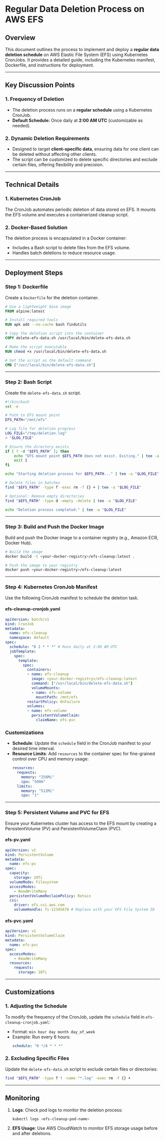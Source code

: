 # **Regular Data Deletion Process on AWS EFS**

## **Overview**
This document outlines the process to implement and deploy a **regular data deletion schedule** on AWS Elastic File System (EFS) using Kubernetes CronJobs. It provides a detailed guide, including the Kubernetes manifest, Dockerfile, and instructions for deployment.

---

## **Key Discussion Points**

### **1. Frequency of Deletion**
- The deletion process runs on a **regular schedule** using a Kubernetes CronJob.
- **Default Schedule:** Once daily at **2:00 AM UTC** (customizable as needed).

### **2. Dynamic Deletion Requirements**
- Designed to target **client-specific data**, ensuring data for one client can be deleted without affecting other clients.
- The script can be customized to delete specific directories and exclude certain files, offering flexibility and precision.

---

## **Technical Details**

### **1. Kubernetes CronJob**
The CronJob automates periodic deletion of data stored on EFS. It mounts the EFS volume and executes a containerized cleanup script.

### **2. Docker-Based Solution**
The deletion process is encapsulated in a Docker container:
- Includes a Bash script to delete files from the EFS volume.
- Handles batch deletions to reduce resource usage.

---

## **Deployment Steps**

### **Step 1: Dockerfile**
Create a `Dockerfile` for the deletion container.

```dockerfile
# Use a lightweight base image
FROM alpine:latest

# Install required tools
RUN apk add --no-cache bash findutils

# Copy the deletion script into the container
COPY delete-efs-data.sh /usr/local/bin/delete-efs-data.sh

# Make the script executable
RUN chmod +x /usr/local/bin/delete-efs-data.sh

# Set the script as the default command
CMD ["/usr/local/bin/delete-efs-data.sh"]
```

---

### **Step 2: Bash Script**
Create the `delete-efs-data.sh` script.

```bash
#!/bin/bash
set -e

# Path to EFS mount point
EFS_PATH="/mnt/efs"

# Log file for deletion progress
LOG_FILE="/tmp/deletion.log"
> "$LOG_FILE"

# Ensure the directory exists
if [ ! -d "$EFS_PATH" ]; then
    echo "EFS mount point $EFS_PATH does not exist. Exiting." | tee -a "$LOG_FILE"
    exit 1
fi

echo "Starting deletion process for $EFS_PATH..." | tee -a "$LOG_FILE"

# Delete files in batches
find "$EFS_PATH" -type f -exec rm -f {} + | tee -a "$LOG_FILE"

# Optional: Remove empty directories
find "$EFS_PATH" -type d -empty -delete | tee -a "$LOG_FILE"

echo "Deletion process completed." | tee -a "$LOG_FILE"
```

---

### **Step 3: Build and Push the Docker Image**
Build and push the Docker image to a container registry (e.g., Amazon ECR, Docker Hub).

```bash
# Build the image
docker build -t <your-docker-registry>/efs-cleanup:latest .

# Push the image to your registry
docker push <your-docker-registry>/efs-cleanup:latest
```

---

### **Step 4: Kubernetes CronJob Manifest**
Use the following CronJob manifest to schedule the deletion task.

#### **efs-cleanup-cronjob.yaml**
```yaml
apiVersion: batch/v1
kind: CronJob
metadata:
  name: efs-cleanup
  namespace: default
spec:
  schedule: "0 2 * * *" # Runs daily at 2:00 AM UTC
  jobTemplate:
    spec:
      template:
        spec:
          containers:
          - name: efs-cleanup
            image: <your-docker-registry>/efs-cleanup:latest
            command: ["/usr/local/bin/delete-efs-data.sh"]
            volumeMounts:
            - name: efs-volume
              mountPath: /mnt/efs
          restartPolicy: OnFailure
          volumes:
          - name: efs-volume
            persistentVolumeClaim:
              claimName: efs-pvc
```

### **Customizations**
- **Schedule**: Update the `schedule` field in the CronJob manifest to your desired time interval.
- **Resource Limits**: Add `resources` to the container spec for fine-grained control over CPU and memory usage:
  ```yaml
  resources:
    requests:
      memory: "256Mi"
      cpu: "500m"
    limits:
      memory: "512Mi"
      cpu: "1"
  ```

---

### **Step 5: Persistent Volume and PVC for EFS**
Ensure your Kubernetes cluster has access to the EFS mount by creating a PersistentVolume (PV) and PersistentVolumeClaim (PVC).

#### **efs-pv.yaml**
```yaml
apiVersion: v1
kind: PersistentVolume
metadata:
  name: efs-pv
spec:
  capacity:
    storage: 10Ti
  volumeMode: Filesystem
  accessModes:
    - ReadWriteMany
  persistentVolumeReclaimPolicy: Retain
  csi:
    driver: efs.csi.aws.com
    volumeHandle: fs-12345678 # Replace with your EFS File System ID
```

#### **efs-pvc.yaml**
```yaml
apiVersion: v1
kind: PersistentVolumeClaim
metadata:
  name: efs-pvc
spec:
  accessModes:
    - ReadWriteMany
  resources:
    requests:
      storage: 10Ti
```

---

## **Customizations**

### **1. Adjusting the Schedule**
To modify the frequency of the CronJob, update the `schedule` field in `efs-cleanup-cronjob.yaml`:
- Format: `min hour day month day_of_week`
- Example: Run every 6 hours:
  ```yaml
  schedule: "0 */6 * * *"
  ```

### **2. Excluding Specific Files**
Update the `delete-efs-data.sh` script to exclude certain files or directories:
```bash
find "$EFS_PATH" -type f ! -name "*.log" -exec rm -f {} +
```

---

## **Monitoring**

1. **Logs**: Check pod logs to monitor the deletion process:
   ```bash
   kubectl logs <efs-cleanup-pod-name>
   ```

2. **EFS Usage**: Use AWS CloudWatch to monitor EFS storage usage before and after deletions.

